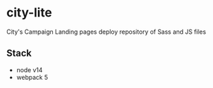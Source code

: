 # city-lite
City's Campaign Landing pages deploy repository of Sass and JS files

## Stack
- node v14
- webpack 5
